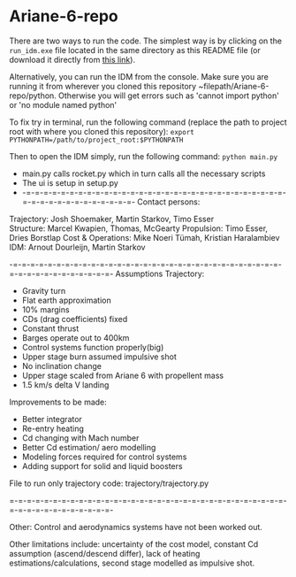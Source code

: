# Ariane-6-repo

There are two ways to run the code. The simplest way is by clicking on the `run_idm.exe` file located in the same directory as this README file (or download it directly from [this link](https://github.com/Ariane-6-Replacement/Ariane-6-repo/raw/main/run_idm.exe)).

Alternatively, you can run the IDM from the console. Make sure you are running it from wherever you cloned this repository ~filepath/Ariane-6-repo/python. Otherwise you will get errors such as 'cannot import python' or 'no module named python'

To fix try in terminal, run the following command (replace the path to project root with where you cloned this repository):
`export PYTHONPATH=/path/to/project_root:$PYTHONPATH`

Then to open the IDM simply, run the following command:
`python main.py`

- main.py calls rocket.py which in turn calls all the necessary scripts
- The ui is setup in setup.py
- -=-=-=-=-=-=-=-=-=-=-=-=-=-=-=-=-=-=-=-=-=-=-=-=-=-=-=-=-=-=-=-=-=-=-=-=-=-=-=-=-=-=-=-
  Contact persons:

Trajectory: Josh Shoemaker, Martin Starkov, Timo Esser  
Structure: Marcel Kwapien, Thomas, McGearty
Propulsion: Timo Esser, Dries Borstlap
Cost & Operations: Mike Noeri Tümah, Kristian Haralambiev
IDM: Arnout Dourleijn, Martin Starkov

-=-=-=-=-=-=-=-=-=-=-=-=-=-=-=-=-=-=-=-=-=-=-=-=-=-=-=-=-=-=-=-=-=-=-=-=-=-=-=-=-=-=-=-
Assumptions Trajectory:

- Gravity turn
- Flat earth approximation
- 10% margins
- CDs (drag coefficients) fixed
- Constant thrust
- Barges operate out to 400km
- Control systems function properly(big)
- Upper stage burn assumed impulsive shot
- No inclination change
- Upper stage scaled from Ariane 6 with propellent mass
- 1.5 km/s delta V landing

Improvements to be made:

- Better integrator
- Re-entry heating
- Cd changing with Mach number
- Better Cd estimation/ aero modelling
- Modeling forces required for control systems
- Adding support for solid and liquid boosters

File to run only trajectory code: trajectory/trajectory.py

=-=-=-=-=-=-=-=-=-=-=-=-=-=-=-=-=-=-=-=-=-=-=-=-=-=-=-=-=-=-=-=-=-=-=-=-=-=-=-=-=-=-=-=-

Other:
Control and aerodynamics systems have not been worked out.

Other limitations include: uncertainty of the cost model, constant Cd assumption (ascend/descend differ), lack of heating estimations/calculations, second stage modelled as impulsive shot.
